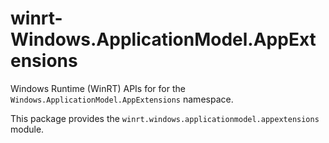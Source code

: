 <!-- warning: Please don't edit this file. It was automatically generated. -->

# winrt-Windows.ApplicationModel.AppExtensions

Windows Runtime (WinRT) APIs for for the `Windows.ApplicationModel.AppExtensions` namespace.

This package provides the `winrt.windows.applicationmodel.appextensions` module.
